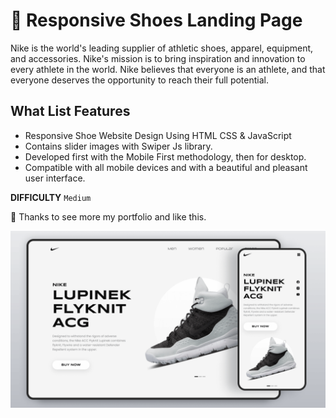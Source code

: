 # 👟 Responsive Shoes Landing Page

Nike is the world's leading supplier of athletic shoes, apparel, equipment, and accessories. Nike's mission is to bring inspiration and innovation to every athlete in the world. Nike believes that everyone is an athlete, and that everyone deserves the opportunity to reach their full potential.

## What List Features
- Responsive Shoe Website Design Using HTML CSS & JavaScript
- Contains slider images with Swiper Js library.
- Developed first with the Mobile First methodology, then for desktop.
- Compatible with all mobile devices and with a beautiful and pleasant user interface.

<b>DIFFICULTY</b>
`Medium`

💙 Thanks to see more my portfolio and like this.

![preview img](/preview.png)
